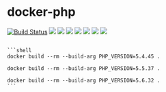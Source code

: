# docker-php

[![Build Status](https://travis-ci.org/xutl/docker-php.svg?branch=master)](https://travis-ci.org/xutl/docker-php) ![](https://img.shields.io/badge/PHP-5.6.32-brightgreen.svg) ![](https://img.shields.io/badge/PHP-7.0.26-brightgreen.svg) ![](https://img.shields.io/badge/PHP-7.1.12-brightgreen.svg) ![](https://img.shields.io/badge/PHP-7.2.0-brightgreen.svg) ![](https://img.shields.io/badge/Ubuntu-xenial-brightgreen.svg) ![](https://img.shields.io/docker/stars/xutl/php.svg) ![](https://img.shields.io/docker/pulls/xutl/php.svg)


````

```shell
docker build --rm --build-arg PHP_VERSION=5.4.45 .

docker build --rm --build-arg PHP_VERSION=5.5.37 .

docker build --rm --build-arg PHP_VERSION=5.6.32 .
```